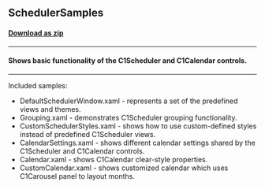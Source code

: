 ## SchedulerSamples
#### [Download as zip](https://downgit.github.io/#/home?url=https://github.com/GrapeCity/ComponentOne-WPF-Samples/tree/master/\NET_4.5.2\C1.WPF.Schedule\CS\SchedulerSamples)
____
#### Shows basic functionality of the C1Scheduler and C1Calendar controls.
____
Included samples:


* DefaultSchedulerWindow.xaml - represents a set of the predefined views and themes.
* Grouping.xaml - demonstrates C1Scheduler grouping functionality.
* CustomSchedulerStyles.xaml - shows how to use custom-defined styles instead of predefined C1Scheduler views.
* CalendarSettings.xaml - shows different calendar settings shared by the C1Scheduler and C1Calendar controls.
* Calendar.xaml - shows C1Calendar clear-style properties.
* CustomCalendar.xaml - shows customized calendar which uses C1Carousel panel to layout months.

